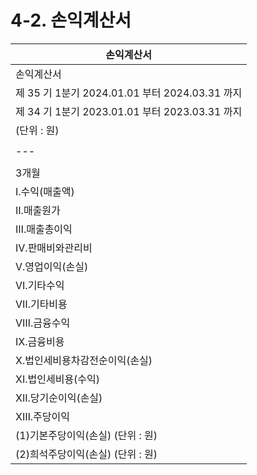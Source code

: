# 4-2. 손익계산서
| 손익계산서 |
|---|
| 손익계산서 |
| 제 35 기 1분기 2024.01.01 부터 2024.03.31 까지 |
| 제 34 기 1분기 2023.01.01 부터 2023.03.31 까지 |
| (단위 : 원) |
| | 제 35 기 1분기 | 제 34 기 1분기 | 3개월 | 누적 | 3개월 | 누적 |
|---|---|---|---|---|---|---|
| | 제 35 기 1분기 | 제 34 기 1분기 |
| 3개월 | 누적 | 3개월 | 누적 |
| Ⅰ.수익(매출액) | 9,665,372,820 | 9,665,372,820 | 13,439,796,911 | 13,439,796,911 |
| Ⅱ.매출원가 | 7,939,609,192 | 7,939,609,192 | 11,121,902,265 | 11,121,902,265 |
| Ⅲ.매출총이익 | 1,725,763,628 | 1,725,763,628 | 2,317,894,646 | 2,317,894,646 |
| Ⅳ.판매비와관리비 | 3,297,954,621 | 3,297,954,621 | 2,721,413,895 | 2,721,413,895 |
| Ⅴ.영업이익(손실) | (1,572,190,993) | (1,572,190,993) | (403,519,249) | (403,519,249) |
| Ⅵ.기타수익 | 213,935 | 213,935 | 4,074,889 | 4,074,889 |
| Ⅶ.기타비용 | 300,002 | 300,002 | (562,499) | (562,499) |
| Ⅷ.금융수익 | 722,377,765 | 722,377,765 | 958,719,453 | 958,719,453 |
| Ⅸ.금융비용 | 105,652,486 | 105,652,486 | 332,027,745 | 332,027,745 |
| Ⅹ.법인세비용차감전순이익(손실) | (955,551,781) | (955,551,781) | 227,809,847 | 227,809,847 |
| XI.법인세비용(수익) | 0 | 0 | 0 | 0 |
| XⅡ.당기순이익(손실) | (955,551,781) | (955,551,781) | 227,809,847 | 227,809,847 |
| XⅢ.주당이익 | | | | |
| (1)기본주당이익(손실) (단위 : 원) | (29.00) | (29.00) | 7 | 7.00 |
| (2)희석주당이익(손실) (단위 : 원) | (29.00) | (29.00) | 7 | 7.00 |